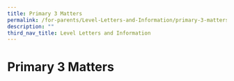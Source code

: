 ```yaml
---
title: Primary 3 Matters
permalink: /for-parents/Level-Letters-and-Information/primary-3-matters
description: ""
third_nav_title: Level Letters and Information
---
```

# Primary 3 Matters
